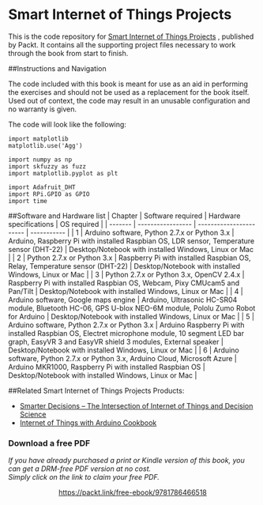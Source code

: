 # Smart Internet of Things Projects

This is the code repository for [Smart Internet of Things Projects](https://www.packtpub.com/hardware-and-creative/smart-internet-things-projects?utm_source=github&utm_campaign=9781786466518&utm_medium=repository) , published by Packt. It contains all the supporting project files necessary to work through the book from start to finish.

##Instructions and Navigation

The code included with this book is meant for use as an aid in performing the exercises and should not be used as a replacement for the book itself.
Used out of context, the code may result in an unusable configuration and no warranty is given.

The code will look like the following:
```
import matplotlib
matplotlib.use('Agg')

import numpy as np
import skfuzzy as fuzz
import matplotlib.pyplot as plt

import Adafruit_DHT
import RPi.GPIO as GPIO
import time

```

##Software and Hardware list
| Chapter | Software required | Hardware specifications | OS required |
| ------- | ----------------- | ----------------------- | ----------- |
| 1 | Arduino software, Python 2.7.x or Python 3.x | Arduino, Raspberry Pi with installed Raspbian OS, LDR sensor, Temperature sensor (DHT-22) | Desktop/Notebook with installed Windows, Linux or Mac |
| 2 | Python 2.7.x or Python 3.x | Raspberry Pi with installed Raspbian OS, Relay, Temperature sensor (DHT-22)  |  Desktop/Notebook with installed Windows, Linux or Mac |
| 3 | Python 2.7.x or Python 3.x, OpenCV 2.4.x | Raspberry Pi with installed Raspbian OS, Webcam, Pixy CMUcam5 and Pan/Tilt | Desktop/Notebook with installed Windows, Linux or Mac |
| 4 | Arduino software, Google maps engine | Arduino, Ultrasonic HC-SR04 module, Bluetooth HC-06, GPS U-blox NEO-6M module, Pololu Zumo Robot for Arduino | Desktop/Notebook with installed Windows, Linux or Mac |
| 5 | Arduino software, Python 2.7.x or Python 3.x | Arduino Raspberry Pi with installed Raspbian OS, Electret microphone module, 10 segment LED bar graph, EasyVR 3 and EasyVR shield 3 modules, External speaker | Desktop/Notebook with installed Windows, Linux or Mac |
| 6 | Arduino software, Python 2.7.x or Python 3.x, Arduino Cloud, Microsoft Azure | Arduino MKR1000, Raspberry Pi with installed Raspbian OS | Desktop/Notebook with installed Windows, Linux or Mac |



##Related Smart Internet of Things Projects Products:

* [Smarter Decisions – The Intersection of Internet of Things and Decision Science](https://www.packtpub.com/big-data-and-business-intelligence/smarter-decisions-intersection-internet-things-and-decision-scien?utm_source=github&utm_campaign=9781785884191&utm_medium=repository)
* [Internet of Things with Arduino Cookbook](https://www.packtpub.com/hardware-and-creative/internet-things-arduino-cookbook?utm_source=github&utm_campaign=9781785286582&utm_medium=repository)


### Download a free PDF

 <i>If you have already purchased a print or Kindle version of this book, you can get a DRM-free PDF version at no cost.<br>Simply click on the link to claim your free PDF.</i>
<p align="center"> <a href="https://packt.link/free-ebook/9781786466518">https://packt.link/free-ebook/9781786466518 </a> </p>